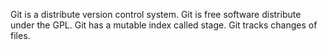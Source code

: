 Git is a distribute version control system.
Git is free software distribute under the  GPL.
Git has a mutable  index called stage.
Git tracks changes of files.

